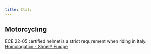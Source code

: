 ```yaml
---
title: Italy
---
```


## Motorcycling
ECE 22-05 certified helmet is a strict requirement when riding in Italy. [Homologation - Shoei® Europe](https://www.shoei-europe.com/service/homologation/) 
